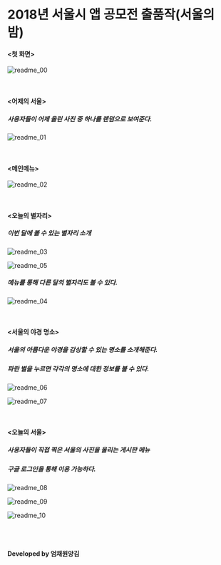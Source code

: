 # 2018년 서울시 앱 공모전 출품작(서울의 밤)

#### <첫 화면>
![readme_00](https://github.com/Eumji/Seoul-Bammm-v2/blob/master/img/readme_00.jpg?raw=true)

<br>

#### <어제의 서울>
##### 사용자들이 어제 올린 사진 중 하나를 랜덤으로 보여준다. 
![readme_01](https://github.com/Eumji/Seoul-Bammm-v2/blob/master/img/readme_01.jpg?raw=true)

<br>

#### <메인메뉴>
![readme_02](https://github.com/Eumji/Seoul-Bammm-v2/blob/master/img/readme_02.jpg?raw=true)

<br>

#### <오늘의 별자리>
##### 이번 달에 볼 수 있는 별자리 소개
![readme_03](https://github.com/Eumji/Seoul-Bammm-v2/blob/master/img/readme_03.jpg?raw=true)

![readme_05](https://github.com/Eumji/Seoul-Bammm-v2/blob/master/img/readme_05.jpg?raw=true)

##### 메뉴를 통해 다른 달의 별자리도 볼 수 있다.
![readme_04](https://github.com/Eumji/Seoul-Bammm-v2/blob/master/img/readme_04.jpg?raw=true)

<br>

#### <서울의 야경 명소>
##### 서울의 아름다운 야경을 감상할 수 있는 명소를 소개해준다.
##### 파란 별을 누르면 각각의 명소에 대한 정보를 볼 수 있다.
![readme_06](https://github.com/Eumji/Seoul-Bammm-v2/blob/master/img/readme_06.jpg?raw=true)

![readme_07](https://github.com/Eumji/Seoul-Bammm-v2/blob/master/img/readme_07.jpg?raw=true)

<br>

#### <오늘의 서울>
##### 사용자들이 직접 찍은 서울의 사진을 올리는 게시판 메뉴
##### 구글 로그인을 통해 이용 가능하다.
![readme_08](https://github.com/Eumji/Seoul-Bammm-v2/blob/master/img/readme_08.jpg?raw=true)

![readme_09](https://github.com/Eumji/Seoul-Bammm-v2/blob/master/img/readme_09.jpg?raw=true)

![readme_10](https://github.com/Eumji/Seoul-Bammm-v2/blob/master/img/readme_10.jpg?raw=true)

<br>
<br>

#### Developed by 엄채원양김

<br>
